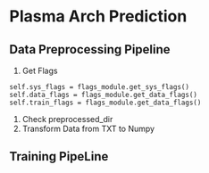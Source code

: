 # Plasma Arch Prediction

## Data Preprocessing Pipeline
1. Get Flags
```
self.sys_flags = flags_module.get_sys_flags()
self.data_flags = flags_module.get_data_flags()
self.train_flags = flags_module.get_data_flags()
```
1. Check preprocessed_dir
2. Transform Data from TXT to Numpy


## Training PipeLine
